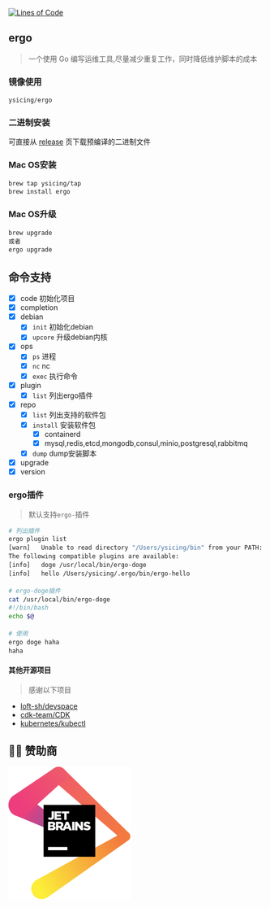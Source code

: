 [![Lines of Code](https://sonarcloud.io/api/project_badges/measure?project=ysicing_ergo&metric=ncloc)](https://sonarcloud.io/dashboard?id=ysicing_ergo)

## ergo

> 一个使用 Go 编写运维工具,尽量减少重复工作，同时降低维护脚本的成本

### 镜像使用

```bash
ysicing/ergo
```

### 二进制安装

可直接从 [release](https://github.com/ysicing/ergo/releases) 页下载预编译的二进制文件

### Mac OS安装

```bash
brew tap ysicing/tap
brew install ergo
```

### Mac OS升级

```bash
brew upgrade
或者
ergo upgrade
```

## 命令支持

- [x] code 初始化项目
- [x] completion
- [x] debian
  - [x] `init` 初始化debian
  - [x] `upcore` 升级debian内核
- [x] ops
  - [x] `ps` 进程
  - [x] `nc` nc
  - [x] `exec` 执行命令
- [x] plugin
  - [x] `list` 列出ergo插件
- [x] repo
  - [x] `list` 列出支持的软件包
  - [x] `install` 安装软件包
    - [x] containerd
    - [x] mysql,redis,etcd,mongodb,consul,minio,postgresql,rabbitmq
  - [x] `dump` dump安装脚本 
- [x] upgrade
- [x] version

### ergo插件

> 默认支持`ergo-`插件

```bash
# 列出插件
ergo plugin list
[warn]   Unable to read directory "/Users/ysicing/bin" from your PATH: open /Users/ysicing/bin: no such file or directory. Skipping...
The following compatible plugins are available:
[info]   doge /usr/local/bin/ergo-doge
[info]   hello /Users/ysicing/.ergo/bin/ergo-hello

# ergo-doge插件
cat /usr/local/bin/ergo-doge                                   
#!/bin/bash
echo $@

# 使用
ergo doge haha  
haha
```

#### 其他开源项目

> 感谢以下项目

- [loft-sh/devspace](https://github.com/loft-sh/devspace)
- [cdk-team/CDK](https://github.com/cdk-team/CDK)
- [kubernetes/kubectl](https://github.com/kubernetes/kubernetes)

## 🎉🎉 赞助商

[![jetbrains](docs/jetbrains.svg)](https://www.jetbrains.com/?from=ergo)
